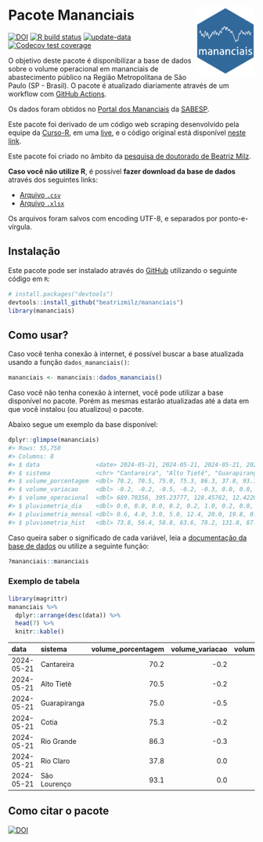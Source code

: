 
<!-- README.md is generated from README.Rmd. Please edit that file -->

# Pacote Mananciais <img src="man/figures/hexlogo.png" align="right" width = "120px"/>

<!-- badges: start -->

[![DOI](https://zenodo.org/badge/DOI/10.5281/zenodo.4733056.svg)](https://doi.org/10.5281/zenodo.4733056)
[![R build
status](https://github.com/beatrizmilz/mananciais/workflows/R-CMD-check/badge.svg)](https://github.com/beatrizmilz/mananciais/actions)
[![update-data](https://github.com/beatrizmilz/mananciais/actions/workflows/2-update_data.yaml/badge.svg)](https://github.com/beatrizmilz/mananciais/actions/workflows/2-update_data.yaml)
[![Codecov test
coverage](https://codecov.io/gh/beatrizmilz/mananciais/branch/master/graph/badge.svg)](https://codecov.io/gh/beatrizmilz/mananciais?branch=master)
<!-- badges: end -->

O objetivo deste pacote é disponibilizar a base de dados sobre o volume
operacional em mananciais de abastecimento público na Região
Metropolitana de São Paulo (SP - Brasil). O pacote é atualizado
diariamente através de um workflow com [GitHub
Actions](https://github.com/beatrizmilz/mananciais/actions).

Os dados foram obtidos no [Portal dos
Mananciais](http://mananciais.sabesp.com.br/Situacao) da
[SABESP](http://site.sabesp.com.br/site/Default.aspx).

Este pacote foi derivado de um código web scraping desenvolvido pela
equipe da [Curso-R](https://www.curso-r.com/), em uma
[live](https://youtu.be/jvZIxrMmOcQ), e o código original está
disponível [neste
link](https://github.com/curso-r/lives/blob/master/drafts/20200730_scraper_sabesp.R).

Este pacote foi criado no âmbito da [pesquisa de doutorado de Beatriz
Milz](https://beatrizmilz.github.io/tese/).

**Caso você não utilize R**, é possível **fazer download da base de
dados** através dos seguintes links:

- [Arquivo
  `.csv`](https://github.com/beatrizmilz/mananciais/raw/master/inst/extdata/mananciais.csv)
- [Arquivo
  `.xlsx`](https://github.com/beatrizmilz/mananciais/blob/master/inst/extdata/mananciais.xlsx?raw=true)

Os arquivos foram salvos com encoding UTF-8, e separados por
ponto-e-vírgula.

## Instalação

Este pacote pode ser instalado através do [GitHub](https://github.com/)
utilizando o seguinte código em `R`:

``` r
# install.packages("devtools")
devtools::install_github("beatrizmilz/mananciais")
library(mananciais)
```

## Como usar?

Caso você tenha conexão à internet, é possível buscar a base atualizada
usando a função `dados_mananciais()`:

``` r
mananciais <- mananciais::dados_mananciais() 
```

Caso você não tenha conexão à internet, você pode utilizar a base
disponível no pacote. Porém as mesmas estarão atualizadas até a data em
que você instalou (ou atualizou) o pacote.

Abaixo segue um exemplo da base disponível:

``` r
dplyr::glimpse(mananciais)
#> Rows: 55,750
#> Columns: 8
#> $ data                <date> 2024-05-21, 2024-05-21, 2024-05-21, 2024-05-21, 2…
#> $ sistema             <chr> "Cantareira", "Alto Tietê", "Guarapiranga", "Cotia…
#> $ volume_porcentagem  <dbl> 70.2, 70.5, 75.0, 75.3, 86.3, 37.8, 93.1, 70.4, 70…
#> $ volume_variacao     <dbl> -0.2, -0.2, -0.5, -0.2, -0.3, 0.0, 0.0, -0.1, -0.2…
#> $ volume_operacional  <dbl> 689.70356, 395.23777, 128.45762, 12.42205, 96.7934…
#> $ pluviometria_dia    <dbl> 0.0, 0.0, 0.0, 0.2, 0.2, 1.0, 0.2, 0.0, 0.2, 1.8, …
#> $ pluviometria_mensal <dbl> 0.6, 4.0, 3.0, 5.0, 12.4, 20.0, 19.8, 0.6, 4.0, 3.…
#> $ pluviometria_hist   <dbl> 73.8, 56.4, 58.8, 63.6, 78.2, 131.8, 87.6, 73.8, 5…
```

Caso queira saber o significado de cada variável, leia a [documentação
da base de
dados](https://beatrizmilz.github.io/mananciais/reference/mananciais.html)
ou utilize a seguinte função:

``` r
?mananciais::mananciais
```

### Exemplo de tabela

``` r
library(magrittr)
mananciais %>% 
  dplyr::arrange(desc(data)) %>% 
  head(7) %>%
  knitr::kable()
```

| data       | sistema      | volume_porcentagem | volume_variacao | volume_operacional | pluviometria_dia | pluviometria_mensal | pluviometria_hist |
|:-----------|:-------------|-------------------:|----------------:|-------------------:|-----------------:|--------------------:|------------------:|
| 2024-05-21 | Cantareira   |               70.2 |            -0.2 |          689.70356 |              0.0 |                 0.6 |              73.8 |
| 2024-05-21 | Alto Tietê   |               70.5 |            -0.2 |          395.23777 |              0.0 |                 4.0 |              56.4 |
| 2024-05-21 | Guarapiranga |               75.0 |            -0.5 |          128.45762 |              0.0 |                 3.0 |              58.8 |
| 2024-05-21 | Cotia        |               75.3 |            -0.2 |           12.42205 |              0.2 |                 5.0 |              63.6 |
| 2024-05-21 | Rio Grande   |               86.3 |            -0.3 |           96.79347 |              0.2 |                12.4 |              78.2 |
| 2024-05-21 | Rio Claro    |               37.8 |             0.0 |            5.17004 |              1.0 |                20.0 |             131.8 |
| 2024-05-21 | São Lourenço |               93.1 |             0.0 |           82.69406 |              0.2 |                19.8 |              87.6 |

## Como citar o pacote

[![DOI](https://zenodo.org/badge/DOI/10.5281/zenodo.4733056.svg)](https://doi.org/10.5281/zenodo.4733056)
